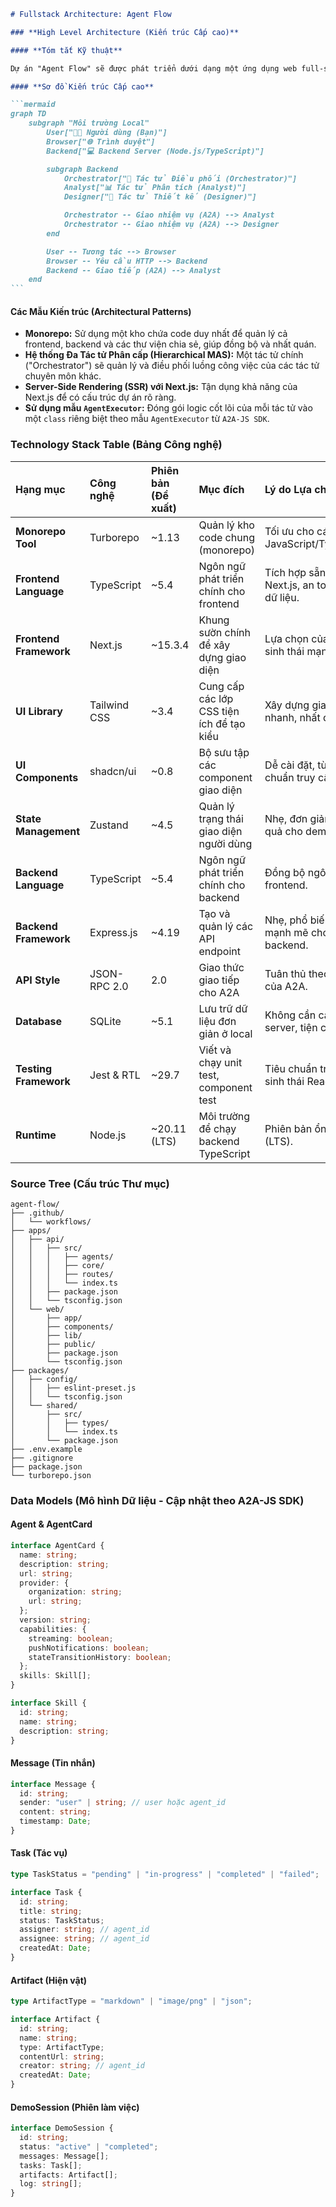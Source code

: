 ````markdown
# Fullstack Architecture: Agent Flow

### **High Level Architecture (Kiến trúc Cấp cao)**

#### **Tóm tắt Kỹ thuật**

Dự án "Agent Flow" sẽ được phát triển dưới dạng một ứng dụng web full-stack, chạy trên môi trường local. Kiến trúc sẽ theo mô hình **monorepo**, chứa ứng dụng frontend **Next.js** và backend **Node.js/TypeScript**. Backend sẽ mô phỏng một **Hệ thống Đa Tác tử (Multi-Agent System)** theo kiến trúc **Phân cấp (Hierarchical)**, nơi một tác tử chính điều phối các tác tử chuyên biệt khác. Giao tiếp giữa frontend và backend, cũng như giữa các tác tử, sẽ tuân thủ hoặc mô phỏng giao thức A2A của Google.

#### **Sơ đồ Kiến trúc Cấp cao**

```mermaid
graph TD
    subgraph "Môi trường Local"
        User["👨‍💻 Người dùng (Bạn)"]
        Browser["🌐 Trình duyệt"]
        Backend["💻 Backend Server (Node.js/TypeScript)"]

        subgraph Backend
            Orchestrator["👑 Tác tử Điều phối (Orchestrator)"]
            Analyst["📊 Tác tử Phân tích (Analyst)"]
            Designer["🎨 Tác tử Thiết kế (Designer)"]

            Orchestrator -- Giao nhiệm vụ (A2A) --> Analyst
            Orchestrator -- Giao nhiệm vụ (A2A) --> Designer
        end

        User -- Tương tác --> Browser
        Browser -- Yêu cầu HTTP --> Backend
        Backend -- Giao tiếp (A2A) --> Analyst
    end
```
````

#### **Các Mẫu Kiến trúc (Architectural Patterns)**

- **Monorepo:** Sử dụng một kho chứa code duy nhất để quản lý cả frontend, backend và các thư viện chia sẻ, giúp đồng bộ và nhất quán.
- **Hệ thống Đa Tác tử Phân cấp (Hierarchical MAS):** Một tác tử chính ("Orchestrator") sẽ quản lý và điều phối luồng công việc của các tác tử chuyên môn khác.
- **Server-Side Rendering (SSR) với Next.js:** Tận dụng khả năng của Next.js để có cấu trúc dự án rõ ràng.
- **Sử dụng mẫu `AgentExecutor`:** Đóng gói logic cốt lõi của mỗi tác tử vào một `class` riêng biệt theo mẫu `AgentExecutor` từ `A2A-JS SDK`.

### **Technology Stack Table (Bảng Công nghệ)**

| Hạng mục               | Công nghệ    | Phiên bản (Đề xuất) | Mục đích                                  | Lý do Lựa chọn                                  |
| :--------------------- | :----------- | :------------------ | :---------------------------------------- | :---------------------------------------------- |
| **Monorepo Tool**      | Turborepo    | \~1.13              | Quản lý kho code chung (monorepo)         | Tối ưu cho các dự án JavaScript/TypeScript.     |
| **Frontend Language**  | TypeScript   | \~5.4               | Ngôn ngữ phát triển chính cho frontend    | Tích hợp sẵn với Next.js, an toàn kiểu dữ liệu. |
| **Frontend Framework** | Next.js      | \~15.3.4              | Khung sườn chính để xây dựng giao diện    | Lựa chọn của bạn, hệ sinh thái mạnh mẽ.         |
| **UI Library**         | Tailwind CSS | \~3.4               | Cung cấp các lớp CSS tiện ích để tạo kiểu | Xây dựng giao diện nhanh, nhất quán.            |
| **UI Components**      | shadcn/ui    | \~0.8               | Bộ sưu tập các component giao diện        | Dễ cài đặt, tùy chỉnh, chuẩn truy cập.          |
| **State Management**   | Zustand      | \~4.5               | Quản lý trạng thái giao diện người dùng   | Nhẹ, đơn giản và hiệu quả cho demo.             |
| **Backend Language**   | TypeScript   | \~5.4               | Ngôn ngữ phát triển chính cho backend     | Đồng bộ ngôn ngữ với frontend.                  |
| **Backend Framework**  | Express.js   | \~4.19              | Tạo và quản lý các API endpoint           | Nhẹ, phổ biến, đủ mạnh mẽ cho backend.          |
| **API Style**          | JSON-RPC 2.0 | 2.0                 | Giao thức giao tiếp cho A2A               | Tuân thủ theo đặc tả của A2A.                   |
| **Database**           | SQLite       | \~5.1               | Lưu trữ dữ liệu đơn giản ở local          | Không cần cài đặt server, tiện cho demo.        |
| **Testing Framework**  | Jest & RTL   | \~29.7              | Viết và chạy unit test, component test    | Tiêu chuẩn trong hệ sinh thái React/Next.js.    |
| **Runtime**            | Node.js      | \~20.11 (LTS)       | Môi trường để chạy backend TypeScript     | Phiên bản ổn định (LTS).                        |

### **Source Tree (Cấu trúc Thư mục)**

```plaintext
agent-flow/
├── .github/
│   └── workflows/
├── apps/
│   ├── api/
│   │   ├── src/
│   │   │   ├── agents/
│   │   │   ├── core/
│   │   │   ├── routes/
│   │   │   └── index.ts
│   │   ├── package.json
│   │   └── tsconfig.json
│   └── web/
│       ├── app/
│       ├── components/
│       ├── lib/
│       ├── public/
│       ├── package.json
│       └── tsconfig.json
├── packages/
│   ├── config/
│   │   ├── eslint-preset.js
│   │   └── tsconfig.json
│   └── shared/
│       ├── src/
│       │   ├── types/
│       │   └── index.ts
│       └── package.json
├── .env.example
├── .gitignore
├── package.json
└── turborepo.json
```

### **Data Models (Mô hình Dữ liệu - Cập nhật theo A2A-JS SDK)**

#### **Agent & AgentCard**

```typescript
interface AgentCard {
  name: string;
  description: string;
  url: string;
  provider: {
    organization: string;
    url: string;
  };
  version: string;
  capabilities: {
    streaming: boolean;
    pushNotifications: boolean;
    stateTransitionHistory: boolean;
  };
  skills: Skill[];
}

interface Skill {
  id: string;
  name: string;
  description: string;
}
```

#### **Message (Tin nhắn)**

```typescript
interface Message {
  id: string;
  sender: "user" | string; // user hoặc agent_id
  content: string;
  timestamp: Date;
}
```

#### **Task (Tác vụ)**

```typescript
type TaskStatus = "pending" | "in-progress" | "completed" | "failed";

interface Task {
  id: string;
  title: string;
  status: TaskStatus;
  assigner: string; // agent_id
  assignee: string; // agent_id
  createdAt: Date;
}
```

#### **Artifact (Hiện vật)**

```typescript
type ArtifactType = "markdown" | "image/png" | "json";

interface Artifact {
  id: string;
  name: string;
  type: ArtifactType;
  contentUrl: string;
  creator: string; // agent_id
  createdAt: Date;
}
```

#### **DemoSession (Phiên làm việc)**

```typescript
interface DemoSession {
  id: string;
  status: "active" | "completed";
  messages: Message[];
  tasks: Task[];
  artifacts: Artifact[];
  log: string[];
}
```
